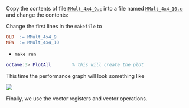 Copy the contents of file [`MMult_4x4_9.c`](../blob/master/src/MMult_4x4_9.c)  into a file named [`MMult_4x4_10.c`](../blob/master/src/MMult_4x4_10.c) and change the contents:


Change the first lines in the `makefile` to
```makefile
OLD  := MMult_4x4_9
NEW  := MMult_4x4_10
```
 * `make run`
```matlab
octave:3> PlotAll        % this will create the plot
```

This time the performance graph will look something like


![](../raw/master/figures/compare_MMult-4x4-9_MMult-4x4-10.png)



Finally, we use the vector registers and vector operations.
